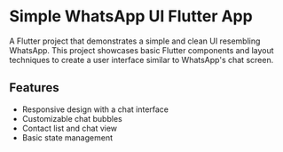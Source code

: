 # Simple WhatsApp UI Flutter App

A Flutter project that demonstrates a simple and clean UI resembling WhatsApp. This project showcases basic Flutter components and layout techniques to create a user interface similar to WhatsApp's chat screen.

## Features

- Responsive design with a chat interface
- Customizable chat bubbles
- Contact list and chat view
- Basic state management
